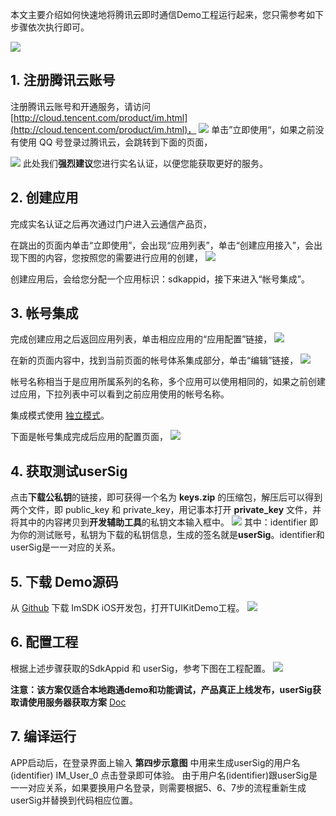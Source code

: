 
本文主要介绍如何快速地将腾讯云即时通信Demo工程运行起来，您只需参考如下步骤依次执行即可。

![](https://main.qcloudimg.com/raw/54249c7e9cdffbb4d4cddaf94fccbb16.png)
## 1. 注册腾讯云账号

注册腾讯云账号和开通服务，请访问[http://cloud.tencent.com/product/im.html](http://cloud.tencent.com/product/im.html)，
![](https://main.qcloudimg.com/raw/2919f8c436d94e94728fc98829c03486.png)
单击”立即使用“，如果之前没有使用 QQ 号登录过腾讯云，会跳转到下面的页面，

![](https://main.qcloudimg.com/raw/5f5f6dc10f2781d0b4136b5114f58b32.png)
此处我们**强烈建议**您进行实名认证，以便您能获取更好的服务。

## 2. 创建应用
完成实名认证之后再次通过门户进入云通信产品页，

在跳出的页面内单击“立即使用”，会出现“应用列表”，单击“创建应用接入”，会出现下图的内容，您按照您的需要进行应用的创建，
![](https://main.qcloudimg.com/raw/14a392ce346a812dca533282692d8360.png)

创建应用后，会给您分配一个应用标识：sdkappid，接下来进入“帐号集成”。

## 3. 帐号集成
完成创建应用之后返回应用列表，单击相应应用的“应用配置”链接，
![](https://main.qcloudimg.com/raw/944ba26dbf293fd971eb20ee40d0d672.png)

在新的页面内容中，找到当前页面的帐号体系集成部分，单击“编辑”链接，
![](https://main.qcloudimg.com/raw/2db2225f7851ff42be9ce2d3dfc835fe.png)

帐号名称相当于是应用所属系列的名称，多个应用可以使用相同的，如果之前创建过应用，下拉列表中可以看到之前应用使用的帐号名称。

集成模式使用 [独立模式](https://cloud.tencent.com/document/product/269/1507)。

下面是帐号集成完成后应用的配置页面，
![](https://main.qcloudimg.com/raw/70a9d5f3846dac7eb6a288aa3b425b9d.png)

## 4. 获取测试userSig
点击**下载公私钥**的链接，即可获得一个名为 **keys.zip** 的压缩包，解压后可以得到两个文件，即 public_key 和 private_key，用记事本打开 **private_key** 文件，并将其中的内容拷贝到**开发辅助工具**的私钥文本输入框中。
![](https://main.qcloudimg.com/raw/a1b9bb35760e1e52825c754bd3ef9a52.png)
其中：identifier 即为你的测试账号，私钥为下载的私钥信息，生成的签名就是**userSig**。identifier和userSig是一一对应的关系。

## 5. 下载 Demo源码
从 [Github](https://github.com/TencentVideoCloudIM/TIMSDK) 下载 ImSDK iOS开发包，打开TUIKitDemo工程。
![](https://main.qcloudimg.com/raw/45f395119c820d5da88f7124174c013f.png)

## 6. 配置工程
根据上述步骤获取的SdkAppid 和 userSig，参考下图在工程配置。
![](https://main.qcloudimg.com/raw/9f10172ff1ad34e31a018c27beb1cb79.png)

**注意：该方案仅适合本地跑通demo和功能调试，产品真正上线发布，userSig获取请使用服务器获取方案** [Doc](https://cloud.tencent.com/document/product/269/1507)

## 7. 编译运行
APP启动后，在登录界面上输入 **第四步示意图** 中用来生成userSig的用户名(identifier) IM_User_0 点击登录即可体验。
由于用户名(identifier)跟userSig是一一对应关系，如果要换用户名登录，则需要根据5、6、7步的流程重新生成userSig并替换到代码相应位置。

